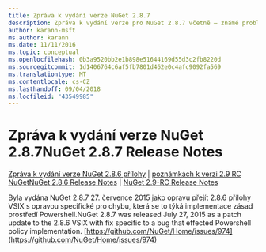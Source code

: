 ```yaml
---
title: Zpráva k vydání verze NuGet 2.8.7
description: Zpráva k vydání verze pro NuGet 2.8.7 včetně – známé problémy, opravy chyb, nové funkce a chcete.
author: karann-msft
ms.author: karann
ms.date: 11/11/2016
ms.topic: conceptual
ms.openlocfilehash: 0b3a9520bb2e1b898e51644169d55d3c2fb8220d
ms.sourcegitcommit: 1d1406764c6af5fb7801d462e0c4afc9092fa569
ms.translationtype: MT
ms.contentlocale: cs-CZ
ms.lasthandoff: 09/04/2018
ms.locfileid: "43549985"
---
```

# <a name="nuget-287-release-notes"></a><span data-ttu-id="35f3d-103">Zpráva k vydání verze NuGet 2.8.7</span><span class="sxs-lookup"><span data-stu-id="35f3d-103">NuGet 2.8.7 Release Notes</span></span>

<span data-ttu-id="35f3d-104">[Zpráva k vydání verze NuGet 2.8.6 přílohy](../release-notes/nuget-2.8.6.md) | [poznámkách k verzi 2.9 RC NuGet](../release-notes/nuget-2.9-RC.md)</span><span class="sxs-lookup"><span data-stu-id="35f3d-104">[NuGet 2.8.6 Release Notes](../release-notes/nuget-2.8.6.md) | [NuGet 2.9-RC Release Notes](../release-notes/nuget-2.9-RC.md)</span></span>

<span data-ttu-id="35f3d-105">Byla vydána NuGet 2.8.7 27. července 2015 jako opravu přejít 2.8.6 přílohy VSIX s opravou specifické pro chybu, která se to týká implementace zásad prostředí Powershell.</span><span class="sxs-lookup"><span data-stu-id="35f3d-105">NuGet 2.8.7 was released July 27, 2015 as a patch update to the 2.8.6 VSIX with fix specific to a bug that effected Powershell policy implementation.</span></span>
[https://github.com/NuGet/Home/issues/974](https://github.com/NuGet/Home/issues/974)